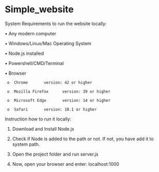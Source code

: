 # Simple_website

System Requirements to run the website locally:

•	Any modern computer

•	Windows/Linux/Mac Operating System

•	Node.js installed

•	Powershell/CMD/Terminal

•	Browser 

     o	Chrome		 version: 42 or higher
  
     o	Mozilla Firefox 	 version: 39 or higher
  
     o	Microsoft Edge       version: 14 or higher
  
     o	Safari 		 version: 10.1 or higher
  
  

Instruction how to run it locally:



1.	Download and Install Node.js 
 
2.	Check if Node is added to the path or not. If not, you have add it to system path.
 
3.	Open the project folder and run server.js

4.	Now, open your browser and enter: localhost:1000
 
